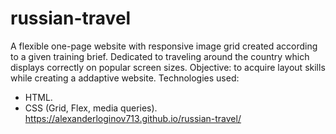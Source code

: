 # russian-travel
A flexible one-page website with responsive image grid created according to a given training brief. 
Dedicated to traveling around the country which displays correctly on popular screen sizes.
Objective: to acquire layout skills while creating a addaptive website. 
Technologies used: 
* HTML.
* CSS (Grid, Flex, media queries).
https://alexanderloginov713.github.io/russian-travel/
